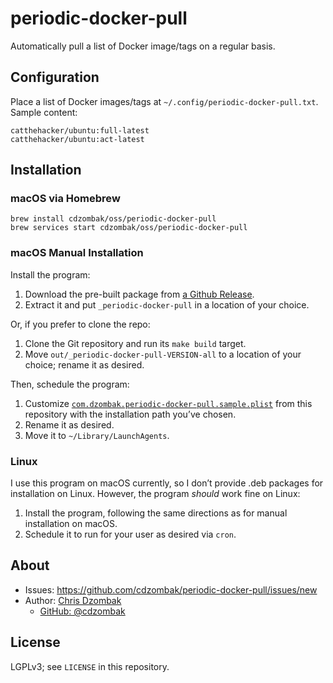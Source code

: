 # periodic-docker-pull

Automatically pull a list of Docker image/tags on a regular basis.

## Configuration

Place a list of Docker images/tags at `~/.config/periodic-docker-pull.txt`. Sample content:

```text
catthehacker/ubuntu:full-latest
catthehacker/ubuntu:act-latest
```

## Installation

### macOS via Homebrew

```shell
brew install cdzombak/oss/periodic-docker-pull
brew services start cdzombak/oss/periodic-docker-pull
```

### macOS Manual Installation

Install the program:

1. Download the pre-built package from [a Github Release](https://github.com/cdzombak/periodic-docker-pull/releases/latest).
2. Extract it and put `_periodic-docker-pull` in a location of your choice.

Or, if you prefer to clone the repo:

1. Clone the Git repository and run its `make build` target.
2. Move `out/_periodic-docker-pull-VERSION-all` to a location of your choice; rename it as desired.

Then, schedule the program:

1. Customize [`com.dzombak.periodic-docker-pull.sample.plist`](https://raw.githubusercontent.com/cdzombak/periodic-docker-pull/main/com.dzombak.periodic-docker-pull.sample.plist) from this repository with the installation path you’ve chosen.
2. Rename it as desired.
3. Move it to `~/Library/LaunchAgents`.

### Linux

I use this program on macOS currently, so I don’t provide .deb packages for installation on Linux. However, the program _should_ work fine on Linux:

1. Install the program, following the same directions as for manual installation on macOS.
2. Schedule it to run for your user as desired via `cron`.

## About

- Issues: https://github.com/cdzombak/periodic-docker-pull/issues/new
- Author: [Chris Dzombak](https://www.dzombak.com)
    - [GitHub: @cdzombak](https://www.github.com/cdzombak)

## License

LGPLv3; see `LICENSE` in this repository.
